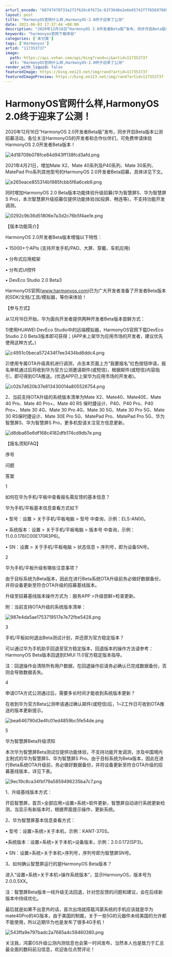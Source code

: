 ```yaml
---
arturl_encode: "68747470733a2f2f626c6f672e:6373646e2e6e65742f77656978696e5f33303234383631392f:61727469636c652f64657461696c732f313137333533373337"
layout: post
title: "HarmonyOS官网什么样,HarmonyOS-2.0终于迎来了公测"
date: 2021-06-03 17:37:44 +08:00
description: "2020年12月16日“HarmonyOS 2.0开发者Beta版”发布，同步开启Beta版本公测招"
keywords: "harmonyos官网下载体验"
categories: ['未分类']
tags: ['Harmonyos']
artid: "117353737"
image:
  path: https://api.vvhan.com/api/bing?rand=sj&artid=117353737
  alt: "HarmonyOS官网什么样,HarmonyOS-2.0终于迎来了公测"
render_with_liquid: false
featuredImage: https://bing.ee123.net/img/rand?artid=117353737
featuredImagePreview: https://bing.ee123.net/img/rand?artid=117353737
---
```


# HarmonyOS官网什么样,HarmonyOS 2.0终于迎来了公测！

2020年12月16日“HarmonyOS 2.0开发者Beta版”发布，同步开启Beta版本公测招募活动。各位关注HarmonyOS的开发者和合作伙伴们，可免费申请体验HarmonyOS 2.0开发者Beta版本！

![4d18709b078fce84d943ff138fcd3afd.png](https://i-blog.csdnimg.cn/blog_migrate/5d9451b6ef3f2c09176a1a234a4812e0.jpeg)

2021年4月21日，增加Mate X2、Mate 40系列及P40系列、Mate 30系列、MatePad Pro系列其他型号的HarmonyOS 2.0开发者Beta招募，具体详见下文。

![e265eace855314b1985fcbb5f6a6ceb9.png](https://i-blog.csdnimg.cn/blog_migrate/a0547df17ac00c83bf2653a858eefc21.jpeg)

同时增加HarmonyOS 2.0 Beta版本功能体验升级招募(华为智慧屏S、华为智慧屏S Pro)，本次智慧屏升级招募仅提供功能体验(如投屏、畅连等)，不支持功能开发调测。

![0292c9b36d51806e7a3d2c76b5f4ae1e.png](https://i-blog.csdnimg.cn/blog_migrate/0809f1ee27dc255eebd2b4be1b715ddb.jpeg)

【版本功能简介】

HarmonyOS 2.0开发者Beta版本增强以下特性：

• 15000+个APIs (支持开发手机/PAD、大屏、穿戴、车机应用)

• 分布式应用框架

• 分布式UI控件

• DevEco Studio 2.0 Beta3

HarmonyOS官网(www.harmonyos.com)已为广大开发者准备了开发者Beta版本的SDK/文档/工具/模拟器，等你来体验！

【参与方式】

从12月16日开始，华为面向开发者提供两种开发者Beta版本尝鲜方式：

1)使用HUAWEI DevEco Studio中的远端模拟器，HarmonyOS官网下载DevEco Studio 2.0 Beta3版本即可获得；(APP未上架华为应用市场的开发者，建议优先使用这种方式。)

![c4951c0beca572434f7ee3434bd6ddc4.png](https://i-blog.csdnimg.cn/blog_migrate/7b3d0595822c2e326af373ffd0a2fa19.jpeg)

2)使用专属OTA升级真机进行调测，点击本页面上方“我要报名”红色按钮申请，报名审核通过后将收到华为官方公测邀请邮件(或短信)，根据邮件(或短信)内容指引，即可得到OTA推送。(优选APP已上架华为应用市场的开发者)。

![c02b7d620b37e813430014a805526754.png](https://i-blog.csdnimg.cn/blog_migrate/635120bda1f9e5e781dadd449aaeceba.jpeg)

2、当前支持OTA升级的系统版本清单为Mate X2、Mate40、Mate40E、Mate 40 Pro、Mate 40 Pro+、Mate 40 RS 保时捷设计、P40、P40 Pro、P40 Pro+、Mate 30 4G、Mate 30 Pro 4G、Mate 30 5G、Mate 30 Pro 5G、Mate 30 RS保时捷设计、Mate 30E Pro 5G、MatePad Pro、MatePad Pro 5G、华为智慧屏S、华为智慧屏S Pro，更多机型请关注官方信息更新。

![d8dba65e6df168c4182dfb174cd9db7e.png](https://i-blog.csdnimg.cn/blog_migrate/d9a0738ff346a6973fb0ad3cab1cd671.jpeg)

【报名须知FAQ】

序号

问题

答案

1

如何在华为手机/平板中查看报名需反馈的基本信息？

华为手机/平板基本信息查看方式如下

• 型号：设置 > 关于手机/平板电脑 > 型号 中查询，示例：ELS-AN00。

• 系统版本：设置 > 关于手机/平板电脑 > 版本号 中查询，示例：11.0.0.176(C00E170R3P6)。

• SN：设置 > 关于手机/平板电脑 > 状态信息 > 序列号，即为设备SN号。

2

华为手机/平板升级有哪些注意事项？

由于目标系统为Beta版本，因此在进行Beta系统OTA升级前务必做好数据备份，并将设备更新至符合OTA升级的招募基线版本。

升级至招募基线版本操作方式为：服务APP >升级尝鲜>检查更新。

附：当前支持OTA升级的系统版本清单：

![987e4da5ae1753719517e7e72fbe5428.png](https://i-blog.csdnimg.cn/blog_migrate/f0f3146fceff88f0105d9ebe63d2a5a7.jpeg)

3

手机/平板如何退出Beta测试计划，并还原为官方稳定版本？

可以通过华为手机助手回退至官方稳定版本，回退版本的操作方法请参考：HarmonyOS Beta版本回退到EMUI 11.0官方稳定版本指导。

注：回退操作会清除所有用户数据，在回退操作前请务必确认已完成数据备份，否则会导致数据丢失。

4

申请OTA方式公测通过后，需要多长时间才能收到系统版本更新？

在收到华为官方Beta公测申请通过确认邮件(或短信)后，1~2工作日可收到OTA推送的版本更新提示。

![bea646790d3e4fc01ed4859bc5fe54de.png](https://i-blog.csdnimg.cn/blog_migrate/689aa3e6c797485515d455b89ad08aad.jpeg)

5

华为智慧屏Beta升级须知

本次华为智慧屏Beta测试仅提供功能体验，不支持功能开发调测，涉及中国境内主制式的华为智慧屏S、华为智慧屏S Pro。由于目标系统为Beta版本，因此在进行Beta系统OTA升级前，务必做好数据备份，并将设备更新至符合OTA升级的招募基线版本，详见下表。

![9ec19c8ca34fbf79a5859496235ba7c7.png](https://i-blog.csdnimg.cn/blog_migrate/f4f5098a74877497e9eb4e23f24c0d76.jpeg)

1、升级基线版本方式：

开启智慧屏，首页>全部应用>设置>系统>软件更新，智慧屏自动进行系统更新检测，当显示有新版本时，根据界面提示操作，更新系统。

2、华为智慧屏基本信息查看方式：

• 型号：设置>系统>关于本机，示例：KANT-370S。

•系统版本：设置>系统>关于本机>设备版本，示例：2.0.0.172(SP3)。

• SN：设置>系统>关于本机>序列号，序列号即为智慧屏SN号。

3、如何确认智慧屏运行的是HarmonyOS Beta版本？

进入“设置>系统>关于本机>操作系统版本”，显示HarmonyOS，版本号为2.0.0.5XX。

注：智慧屏Beta版本一经升级无法回退，针对您反馈的问题和建议，会在后续新版本中持续优化。

最后就是如果不出意外的话，首次出场就搭载鸿蒙系统的手机应该就是华为mate40Pro的4G版本，由于美国的制裁，关于一些5G的元器件未经美国的允许都不能使用，所以近期华为也是发布了很多4G手机！

![543ffa9e797badc2a7685a4c59460380.png](https://i-blog.csdnimg.cn/blog_migrate/203fd3baca5019aa81edf174df09845a.jpeg)

关注我，鸿蒙OS升级公测内测信息也会第一时间发布，当然本人也是致力于汇总最全面的数码前沿信息，欢迎各位点赞评论！